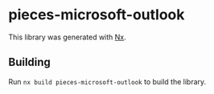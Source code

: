 # pieces-microsoft-outlook

This library was generated with [Nx](https://nx.dev).

## Building

Run `nx build pieces-microsoft-outlook` to build the library.
